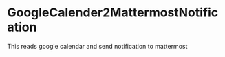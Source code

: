 # GoogleCalender2MattermostNotification
This reads google calendar and send notification to mattermost

